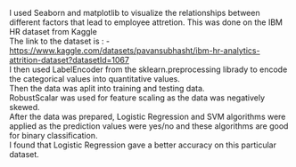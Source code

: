 I used Seaborn and matplotlib to visualize the relationships between different factors that lead to employee attretion. This was done on the IBM HR dataset from Kaggle<br/>
The link to the dataset is : - https://www.kaggle.com/datasets/pavansubhasht/ibm-hr-analytics-attrition-dataset?datasetId=1067 <br/>
I then used LabelEncoder from the sklearn.preprocessing librady to encode the categorical values into quantitative values. <br/>
Then the data was aplit into training and testing data. <br/>
RobustScalar was used for feature scaling as the data was negatively skewed. <br/>
After the data was prepared, Logistic Regression and SVM algorithms were applied as the prediction values were yes/no and these algorithms are good for binary  classification. <br/>
I found that Logistic Regression gave a better accuracy on this particular dataset. <br/>

